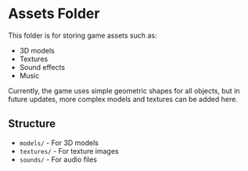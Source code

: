 # Assets Folder

This folder is for storing game assets such as:

- 3D models
- Textures
- Sound effects
- Music

Currently, the game uses simple geometric shapes for all objects, but in future updates, more complex models and textures can be added here.

## Structure

- `models/` - For 3D models
- `textures/` - For texture images
- `sounds/` - For audio files